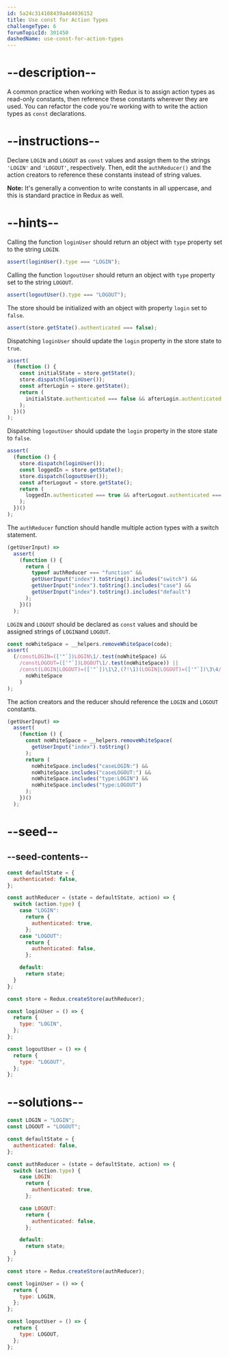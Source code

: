 ```yaml
---
id: 5a24c314108439a4d4036152
title: Use const for Action Types
challengeType: 6
forumTopicId: 301450
dashedName: use-const-for-action-types
---
```


# --description--

A common practice when working with Redux is to assign action types as read-only constants, then reference these constants wherever they are used. You can refactor the code you're working with to write the action types as `const` declarations.

# --instructions--

Declare `LOGIN` and `LOGOUT` as `const` values and assign them to the strings `'LOGIN'` and `'LOGOUT'`, respectively. Then, edit the `authReducer()` and the action creators to reference these constants instead of string values.

**Note:** It's generally a convention to write constants in all uppercase, and this is standard practice in Redux as well.

# --hints--

Calling the function `loginUser` should return an object with `type` property set to the string `LOGIN`.

```js
assert(loginUser().type === "LOGIN");
```

Calling the function `logoutUser` should return an object with `type` property set to the string `LOGOUT`.

```js
assert(logoutUser().type === "LOGOUT");
```

The store should be initialized with an object with property `login` set to `false`.

```js
assert(store.getState().authenticated === false);
```

Dispatching `loginUser` should update the `login` property in the store state to `true`.

```js
assert(
  (function () {
    const initialState = store.getState();
    store.dispatch(loginUser());
    const afterLogin = store.getState();
    return (
      initialState.authenticated === false && afterLogin.authenticated === true
    );
  })()
);
```

Dispatching `logoutUser` should update the `login` property in the store state to `false`.

```js
assert(
  (function () {
    store.dispatch(loginUser());
    const loggedIn = store.getState();
    store.dispatch(logoutUser());
    const afterLogout = store.getState();
    return (
      loggedIn.authenticated === true && afterLogout.authenticated === false
    );
  })()
);
```

The `authReducer` function should handle multiple action types with a switch statement.

```js
(getUserInput) =>
  assert(
    (function () {
      return (
        typeof authReducer === "function" &&
        getUserInput("index").toString().includes("switch") &&
        getUserInput("index").toString().includes("case") &&
        getUserInput("index").toString().includes("default")
      );
    })()
  );
```

`LOGIN` and `LOGOUT` should be declared as `const` values and should be assigned strings of `LOGIN`and `LOGOUT`.

```js
const noWhiteSpace = __helpers.removeWhiteSpace(code);
assert(
  (/constLOGIN=(['"`])LOGIN\1/.test(noWhiteSpace) &&
    /constLOGOUT=(['"`])LOGOUT\1/.test(noWhiteSpace)) ||
    /const(LOGIN|LOGOUT)=(['"`])\1\2,(?!\1)(LOGIN|LOGOUT)=(['"`])\3\4/.test(
      noWhiteSpace
    )
);
```

The action creators and the reducer should reference the `LOGIN` and `LOGOUT` constants.

```js
(getUserInput) =>
  assert(
    (function () {
      const noWhiteSpace = __helpers.removeWhiteSpace(
        getUserInput("index").toString()
      );
      return (
        noWhiteSpace.includes("caseLOGIN:") &&
        noWhiteSpace.includes("caseLOGOUT:") &&
        noWhiteSpace.includes("type:LOGIN") &&
        noWhiteSpace.includes("type:LOGOUT")
      );
    })()
  );
```

# --seed--

## --seed-contents--

```js
const defaultState = {
  authenticated: false,
};

const authReducer = (state = defaultState, action) => {
  switch (action.type) {
    case "LOGIN":
      return {
        authenticated: true,
      };
    case "LOGOUT":
      return {
        authenticated: false,
      };

    default:
      return state;
  }
};

const store = Redux.createStore(authReducer);

const loginUser = () => {
  return {
    type: "LOGIN",
  };
};

const logoutUser = () => {
  return {
    type: "LOGOUT",
  };
};
```

# --solutions--

```js
const LOGIN = "LOGIN";
const LOGOUT = "LOGOUT";

const defaultState = {
  authenticated: false,
};

const authReducer = (state = defaultState, action) => {
  switch (action.type) {
    case LOGIN:
      return {
        authenticated: true,
      };

    case LOGOUT:
      return {
        authenticated: false,
      };

    default:
      return state;
  }
};

const store = Redux.createStore(authReducer);

const loginUser = () => {
  return {
    type: LOGIN,
  };
};

const logoutUser = () => {
  return {
    type: LOGOUT,
  };
};
```
